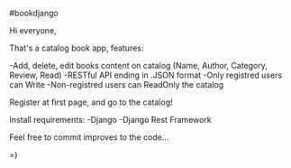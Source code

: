 #bookdjango

Hi everyone,

That's a catalog book app, features:

-Add, delete, edit books content on catalog (Name, Author, Category, Review, Read)
-RESTful API ending in .JSON format
-Only registred users can Write
-Non-registred users can ReadOnly the catalog

Register at first page, and go to the catalog!

Install requirements:
-Django
-Django Rest Framework

Feel free to commit improves to the code...



=)
